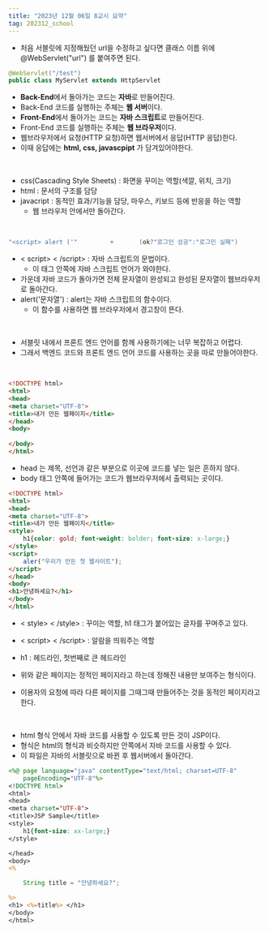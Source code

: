 ```yaml
---
title: "2023년 12월 06일 8교시 요약"
tag: 202312_school
---
```


- 처음 서블릿에 지정해뒀던 url을 수정하고 싶다면 클래스 이름 위에 @WebServlet("url") 를 붙여주면 된다.

```java
@WebServlet("/test")
public class MyServlet extends HttpServlet
```

- **Back-End**에서 돌아가는 코드는 **자바**로 만들어진다.
- Back-End 코드를 실행하는 주체는 **웹 서버**이다.
- **Front-End**에서 돌아가는 코드는 **자바 스크립트**로 만들어진다.
- Front-End 코드를 실행하는 주체는 **웹 브라우저**이다.
- 웹브라우저에서 요청(HTTP 요청)하면 웹서버에서 응답(HTTP 응답)한다.
- 이때 응답에는 **html, css, javascpipt** 가 담겨있어야한다.

<br>

- css(Cascading Style Sheets) : 화면을 꾸미는 역할(색깔, 위치, 크기)
- html : 문서의 구조를 담당
- javacript : 동적인 효과/기능을 담당, 마우스, 키보드 등에 반응을 하는 역할
  - 웹 브라우저 안에서만 돌아간다.

<br>

```java
"<script> alert ('"         +       (ok?"로그인 성공":"로그인 실패")         +      "'); </script>";
```

- < script> < /script> : 자바 스크립트의 문법이다.
  - 이 태그 안쪽에 자바 스크립트 언어가 와야한다.
- 가운데 자바 코드가 돌아가면 전체 문자열이 완성되고 완성된 문자열이 웹브라우저로 돌아간다.
- alert('문자열') : alert는 자바 스크립트의 함수이다.
  - 이 함수를 사용하면 웹 브라우저에서 경고창이 뜬다. 


<br>

- 서블릿 내에서 프론트 엔드 언어를 함께 사용하기에는 너무 복잡하고 어렵다.
- 그래서 백엔드 코드와 프론트 엔드 언어 코드를 사용하는 곳을 따로 만들어야한다.

<br> 

```html
<!DOCTYPE html>
<html>
<head>
<meta charset="UTF-8">
<title>내가 만든 웹페이지</title>
</head>
<body>
	
</body>
</html>
```

- head 는 제목, 선언과 같은 부분으로 이곳에 코드를 넣는 일은 흔하지 않다.
- body 태그 안쪽에 들어가는 코드가 웹브라우저에서 출력되는 곳이다.

```html
<!DOCTYPE html>
<html>
<head>
<meta charset="UTF-8">
<title>내가 만든 웹페이지</title>
<style>
	h1{color: gold; font-weight: bolder; font-size: x-large;}
</style>
<script>
	aler("우리가 만든 첫 웹사이트");
</script>
</head>
<body>
<h1>안녕하세요?</h1>	
</body>
</html>
```

- < style> < /style> : 꾸미는 역할, h1 태그가 붙어있는 글자를 꾸며주고 있다.
- < script> < /script> : 알람을 띄워주는 역할
- h1 : 헤드라인, 첫번째로 큰 헤드라인

- 위와 같은 페이지는 정적인 페이지라고 하는데 정해진 내용만 보여주는 형식이다.
- 이용자의 요청에 따라 다른 페이지를 그때그때 만들어주는 것을 동적인 페이지라고 한다.

<br>

- html 형식 안에서 자바 코드를 사용할 수 있도록 만든 것이 JSP이다.
- 형식은 html의 형식과 비슷하지만 안쪽에서 자바 코드를 사용할 수 있다.
- 이 파일은 자바의 서블릿으로 바뀐 후 웹서버에서 돌아간다.

```jsp
<%@ page language="java" contentType="text/html; charset=UTF-8"
    pageEncoding="UTF-8"%>
<!DOCTYPE html>
<html>
<head>
<meta charset="UTF-8">
<title>JSP Sample</title>
<style>
	h1{font-size: xx-large;}
</style>

</head>
<body>
<%

	String title = "안녕하세요?";

%>
<h1> <%=title%> </h1>
</body>
</html>
```
